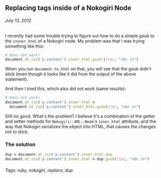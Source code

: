 ## Replacing tags inside of a Nokogiri Node
###### July 13, 2012

I recently had some trouble trying to figure out how to do a simple gsub to the 
`innner_html` of a Nokogiri node. My problem was that I was trying something like this:

```ruby
# Does not work!
document.at_css('p.content').inner_html.gsub!(/\n/, "<br />")
```

When you run `document.to_html` on that, you will see that the gsub didn't stick 
(even though it looks like it did from the output of the above statement).

And then I tried this, which also did not work (same results):

```ruby
# Does not work!
document.at_css('p.content').inner_html = 
  document.at_css('p.content').inner_html.gsub(/\n/, "<br />")
```

Still no good. What's the problem? I believe it's a combination of the getter and setter 
methods for `Nokogiri::XML::Node`'s `inner_html` attribute, and the way that Nokogiri 
serializes the object into HTML, that causes the changes not to stick.

### The solution

```ruby
dup = document.at_css('p.content').inner_html.dup
document.at_css('p.content').inner_html = dup.gsub(/\n/, "<br />")
```

###### Tags: ruby, nokogiri, replace, dup
